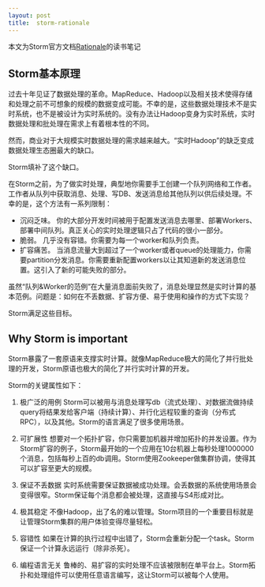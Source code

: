 ```yaml
---
layout: post
title:  storm-rationale
---
```


本文为Storm官方文档[Rationale](http://storm.incubator.apache.org/documentation/Rationale.html)的读书笔记

## Storm基本原理

过去十年见证了数据处理的革命。MapReduce、Hadoop以及相关技术使得存储和处理之前不可想象的规模的数据变成可能。不幸的是，这些数据处理技术不是实时系统，也不是被设计为实时系统的。没有办法让Hadoop变身为实时系统，实时数据处理和批处理在需求上有着根本性的不同。

然而，商业对于大规模实时数据处理的需求越来越大。“实时Hadoop”的缺乏变成数据处理生态圈最大的缺口。

Storm填补了这个缺口。

在Storm之前，为了做实时处理，典型地你需要手工创建一个队列网络和工作者。工作者从队列中获取消息、处理、写DB、发送消息给其他队列以供后续处理。不幸的是，这个方法有一系列限制：

+ 沉闷乏味。 你的大部分开发时间被用于配置发送消息去哪里、部署Workers、部署中间队列。真正关心的实时处理逻辑只占了代码的很小一部分。
+ 脆弱。 几乎没有容错。你需要为每一个worker和队列负责。
+ 扩容痛苦。 当消息流量大到超过了一个worker或者queue的处理能力，你需要partition分发消息。你需要重新配置workers以让其知道新的发送消息位置。这引入了新的可能失败的部分。

虽然“队列&Worker的范例”在大量消息面前失败了，消息处理显然是实时计算的基本范例。问题是：如何在不丢数据、扩容方便、易于使用和操作的方式下实现？

Storm满足这些目标。

## Why Storm is important

Storm暴露了一套原语来支撑实时计算。就像MapReduce极大的简化了并行批处理的开发，Storm原语也极大的简化了并行实时计算的开发。

Storm的关键属性如下：

1. 极广泛的用例 Storm可以被用与消息处理写db（流式处理）、对数据流做持续query将结果发给客户端（持续计算）、并行化远程较重的查询（分布式RPC），以及其他。Storm的语言满足了很多使用场景。

2. 可扩展性 想要对一个拓扑扩容，你只需要加机器并增加拓扑的并发设置。作为Storm扩容的例子，Storm最开始的一个应用在10台机器上每秒处理1000000个消息，包括每秒上百的db调用。Storm使用Zookeeper做集群协调，使得其可以扩容至更大的规模。

3. 保证不丢数据 实时系统需要保证数据被成功处理。会丢数据的系统使用场景会变得很窄。Storm保证每个消息都会被处理，这直接与S4形成对比。

4. 极其稳定 不像Hadoop，出了名的难以管理。Storm项目的一个重要目标就是让管理Storm集群的用户体验变得尽量轻松。

5. 容错性 如果在计算的执行过程中出错了，Storm会重新分配一个task。Storm保证一个计算永远运行（除非杀死）。

6. 编程语言无关 鲁棒的、易扩容的实时处理不应该被限制在单平台上。Storm拓扑和处理组件可以使用任意语言编写，这让Storm可以被每个人使用。